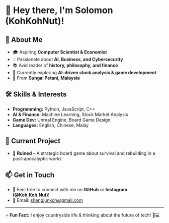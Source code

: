 # 👋 Hey there, I'm Solomon (KohKohNut)!  

## 🚀 About Me  
- 🎓 Aspiring **Computer Scientist & Economist**  
- 💡 Passionate about **AI, Business, and Cybersecurity**  
- 📚 Avid reader of **history, philosophy, and finance**  
- 🌱 Currently exploring **AI-driven stock analysis & game development**  
- 🏡 From **Sungai Petani, Malaysia**  

## 🛠️ Skills & Interests  
- **Programming:** Python, JavaScript, C++  
- **AI & Finance:** Machine Learning, Stock Market Analysis  
- **Game Dev:** Unreal Engine, Board Game Design  
- **Languages:** English, Chinese, Malay  

## 🎯 Current Project  
- 🎲 **Ruined** – A strategic board game about survival and rebuilding in a post-apocalyptic world.  

## 📫 Get in Touch  
- 💬 Feel free to connect with me on **GitHub** or **Instagram (@Koh.Koh.Nut)**!  
- 📧 Email: [shengjunkoh@gmail.com](mailto:shengjunkoh@gmail.com)  

---

⭐ **Fun Fact:** I enjoy countryside life & thinking about the future of tech! 🚜💻

<!---
KohKoh-Nut/KohKoh-Nut is a ✨ special ✨ repository because its `README.md` (this file) appears on your GitHub profile.
You can click the Preview link to take a look at your changes.
--->
